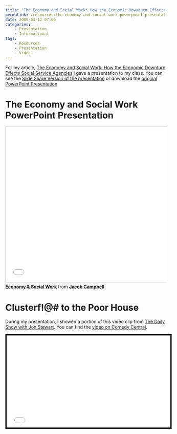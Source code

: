 ```yaml
---
title: "The Economy and Social Work: How the Economic Downturn Effects Social Service Agencies Presentation"
permalink: /resources/the-economy-and-social-work-powerpoint-presentation
date: 2009-03-12 07:00
categories:
    - Presentation
    - Informational
tags:
    - Resources
    - Presentation
    - Video
---
```


For my article, [The Economy and Social Work: How the Economic Downturn Effects Social Service Agencies](/resources/articles/the-economy-and-social-work) I gave a presentation to my class. You can see the [Slide Share Version of the presentation][1] or download the [original PowerPoint Presentation][2]

   [1]: https://www.slideshare.net/campjacob/economy-social-work
   [2]: /assets/media/economic-downturn-effects-social-service-agencies-presentation.pptx

# The Economy and Social Work PowerPoint Presentation

<iframe src="//www.slideshare.net/slideshow/embed_code/key/GQInJAX3kVFnpw" width="595" height="485" frameborder="0" marginwidth="0" marginheight="0" scrolling="no" style="border:1px solid #CCC; border-width:1px; margin-bottom:5px; max-width: 100%;" allowfullscreen> </iframe> <div style="margin-bottom:5px"> <strong> <a href="//www.slideshare.net/campjacob/economy-social-work" title="Economy &amp; Social Work" target="_blank">Economy &amp; Social Work</a> </strong> from <strong><a href="https://www.slideshare.net/campjacob" target="_blank">Jacob Campbell</a></strong> </div>

# Clusterf!@# to the Poor House

During my presentation, I showed a portion of this video clip from [The Daily Show with Jon Stewart][5]. You can find the [video on Comedy Central][6].

   [5]: http://www.thedailyshow.com/
   [6]: http://www.cc.com/video-clips/76kuzd/the-daily-show-with-jon-stewart-clusterf--k-to-the-poor-house---wall-street-bonuses

<div style="background-color:#000000;width:520px;"><div style="padding:4px;"><iframe src="//media.mtvnservices.com/embed/mgid:arc:video:comedycentral.com:255d0caa-ed01-11e0-aca6-0026b9414f30" width="512" height="288" frameborder="0" allowfullscreen="true"></iframe></div></div>



